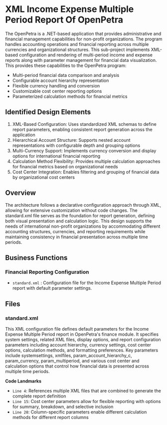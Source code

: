 # XML Income Expense Multiple Period Report Of OpenPetra

The OpenPetra is a .NET-based application that provides administrative and financial management capabilities for non-profit organizations. The program handles accounting operations and financial reporting across multiple currencies and organizational structures. This sub-project implements XML-based configuration and rendering of multi-period income and expense reports along with parameter management for financial data visualization. This provides these capabilities to the OpenPetra program:

- Multi-period financial data comparison and analysis
- Configurable account hierarchy representation
- Flexible currency handling and conversion
- Customizable cost center reporting options
- Parameterized calculation methods for financial metrics

## Identified Design Elements

1. XML-Based Configuration: Uses standardized XML schemas to define report parameters, enabling consistent report generation across the application
2. Hierarchical Account Structure: Supports nested account representations with configurable depth and grouping options
3. Multi-Currency Support: Implements currency conversion and display options for international financial reporting
4. Calculation Method Flexibility: Provides multiple calculation approaches for financial metrics based on organizational needs
5. Cost Center Integration: Enables filtering and grouping of financial data by organizational cost centers

## Overview
The architecture follows a declarative configuration approach through XML, allowing for extensive customization without code changes. The standard.xml file serves as the foundation for report generation, defining both visual presentation and calculation logic. This design supports the needs of international non-profit organizations by accommodating different accounting structures, currencies, and reporting requirements while maintaining consistency in financial presentation across multiple time periods.

## Business Functions

### Financial Reporting Configuration
- `standard.xml` : Configuration file for the Income Expense Multiple Period report with default parameter settings.

## Files
### standard.xml

This XML configuration file defines default parameters for the Income Expense Multiple Period report in OpenPetra's finance module. It specifies system settings, related XML files, display options, and report configuration parameters including account hierarchy, currency settings, cost center options, calculation methods, and formatting preferences. Key parameters include systemsettings, xmlfiles, param_account_hierarchy_c, param_currency, param_multiperiod, and various cost center and calculation options that control how financial data is presented across multiple time periods.

 **Code Landmarks**
- `Line 4`: References multiple XML files that are combined to generate the complete report definition
- `Line 15`: Cost center parameters allow for flexible reporting with options for summary, breakdown, and selective inclusion
- `Line 20`: Column-specific parameters enable different calculation methods for different report columns

[Generated by the Sage AI expert workbench: 2025-03-30 02:22:57  https://sage-tech.ai/workbench]: #